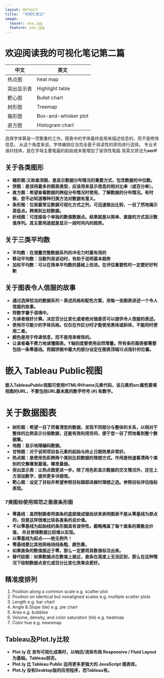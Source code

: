```yaml
---
layout: default
title:  "可视化笔记"
image:
  teaser: sea.jpg
  feature: sea.jpg
---
```

# 欢迎阅读我的可视化笔记第二篇

中文|英文
-|-
热点图|heat map
突出显示表|Highlight table
靶心图|Bullet chart
树形图|Treemap
箱形图|Box-and-whisker plot
直方图|Histogram chart

选择字体算是一项繁重的工作。图表中的字体最终是用来描述信息的，而不是修饰信息。
从这个角度来说，字体编排应当完全基于易读性的原则进行选择。
专业术语衬线体，是在字母主要笔画的起始或末尾增加了装饰性笔画
其英文拼法为**serif**

## 关于各类图形

+ **箱形图:又称盒须图，是显示数据分布情况的重要方式，包含数据的中位数。**
+ **饼图：是误用最多的图表类型，应该用来显示信息的相对比率（或百分率）。**
+ **直方图：希望查看数据的跨组分布情况时使用，了解数据的分布情况。有时候，您不必知道哪种归类方法对数据有意义。**
+ **条形图：位居最常见数据可视化方式之列，可迅速做出比较，一目了然地揭示高低点。跨类别比较数据。**
+ **折线图：可连接各个单独的数值数据点。结果就是以简单、直接的方式显示数值序列。其主要用途就是显示一段时间内的趋势。**

## 关于三类平均数
+ **平均数：在测量完整数据系列的冲击力时最有用的**
+ **移动平均数：当数列易波动时，有助于说明基本趋势**
+ **加权平均数：可以在简单平均数的基础上改进。在评估重要性时一定要好好判断**

## 关于图表令人信服的故事
+ **通过选择恰当的数据系列丶表述风格和配色方案，用每一张图表讲述一个令人信服的故事。**
+ **将数字置于语境中。**
+ **为读者做好计算。决定百分比变化或者绝对值是否可以提供令人信服的表述。**
+ **使用尽可能少的字体风格。仅仅在作区分时才能使用黑体或斜体，不能同时使用二者。**
+ **颜色是用于传递信息，而不是用来修饰的。**
+ **让读者毫不费力地读懂图表。Y轴刻度要使用自然增量。所有条形图表都需要包括一条零基线。将圆饼图中最大的部分设定在图表顶端12点指针的位置。**

# 嵌入 Tableau Public视图
**嵌入TableauPublic视图可使用HTML中iframe元素代码，该元素的src属性要填视图的URL，不要包括URL最末尾的数字符号 (#) 和数字。**

# 关于数据图表
+ **树形图：希望一目了然看清您的数据，发现不同部分与整体的关系，以相对于整体的比例显示分层数据，还能有效利用空间，便于您一目了然地看到整个数据集。**
+ **地图：显示地理编码数据。** 
+ **甘特图：对于说明项目各元素的起始与终止日期效果非常好。**
+ **热点图：是使用色彩跨两个类别比较数据的理想方式。作用是快速看清两个类别的交集哪里最强，哪里最弱。**
+ **突出显示表：让热点图更进一步。除了用色彩显示数据的交叉情况外，还在上方添加数字，提供更多详细信。** 
+ **靶心图：设定了目标并希望参照目标跟踪进展时理想之选。参照目标评估指标表现。**

### 7类图标使用规范之垂直条形图
+ **零基线：虽然制图者将直条的底部做成锯齿状来表明图表不是从零基线为原点的，但是这样很难比较各直条的总价值。**
+ **不以零基线为起始线的条形图具有误导性。截略掩盖了每个直条的离散总价值， 并且使得数据比较难以实现。**
+ **以零基线为起点——绝无例外！**
+ **零基线要比其他网格线线条粗、颜色重。**
+ **如果直条的数值接近于零，那么一定要将其数值标注出来。**
+ **替代绘图：如果数据点在数值上接近，直条在高度上无法区别，那么在这种情况下绘制数据点变化或百分比变化效果会更好。**

## 精准度排列
1. Position along a common scale e.g. scatter plot
2. Position on identical but nonaligned scales e.g. multiple scatter plots
3. Length e.g. bar chart
4. Angle & Slope (tie) e.g. pie chart
5. Area e.g. bubbles
6. Volume, density, and color saturation (tie) e.g. heatmap
7. Color hue e.g. newsmap 

## Tableau及Plot.ly比较
+ **Plot.ly 在 发布可视化成果时，以响应/流体布局 Responsive / Fluid Layout 为基础。Tableau则否。**
+ **Plot.ly 比  Tableau Public 运用更多更强大的 JavaScript 图表库。**
+ **Plot.ly 没有Desktop版的应用程序，而Tableau有。**